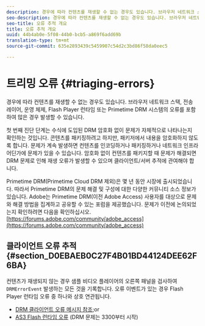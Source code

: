```yaml
---
description: 경우에 따라 컨텐츠를 재생할 수 없는 경우도 있습니다. 브라우저 네트워크 스택, 전송 레이어, 운영 체제, Flash Player 런타임 또는 Primetime DRM 시스템의 오류를 포함하여 많은 경우 발생할 수 있습니다.
seo-description: 경우에 따라 컨텐츠를 재생할 수 없는 경우도 있습니다. 브라우저 네트워크 스택, 전송 레이어, 운영 체제, Flash Player 런타임 또는 Primetime DRM 시스템의 오류를 포함하여 많은 경우 발생할 수 있습니다.
seo-title: 오류 추적 개요
title: 오류 추적 개요
uuid: 44b4ab0e-5f08-44b0-bcb5-a869f6add69b
translation-type: tm+mt
source-git-commit: 635e2893439c5459907c54d2c3bd86f58da0eec5

---
```



# 트리밍 오류 {#triaging-errors}

경우에 따라 컨텐츠를 재생할 수 없는 경우도 있습니다. 브라우저 네트워크 스택, 전송 레이어, 운영 체제, Flash Player 런타임 또는 Primetime DRM 시스템의 오류를 포함하여 많은 경우 발생할 수 있습니다.

첫 번째 진단 단계는 수식에 도입된 DRM 암호화 없이 문제가 자체적으로 나타나는지 확인하는 것입니다. 콘텐츠를 패키징하려고 하지만, 패키저에서 내용을 암호화하지 않도록 합니다. 문제가 계속 발생하면 컨텐츠를 인코딩하거나 패키징하거나 네트워크 인프라 어딘가에 문제가 있을 수 있습니다. 암호화 없이 컨텐츠를 패키지할 때 문제가 해결되면 DRM 문제로 인해 재생 오류가 발생할 수 있으며 클라이언트/서버 추적에 관여해야 합니다.

Primetime DRM(Primetime Cloud DRM 제외)은 몇 년 동안 시장에 출시되었습니다. 따라서 Primetime DRM의 문제 해결 및 구성에 대한 다양한 커뮤니티 소스 정보가 있습니다. Adobe는 Primetime DRM(이전 Adobe Access) 사용자를 대상으로 문제와 해결 방법을 집계하고 공유할 수 있는 포럼을 제공했습니다. 문제가 이전에 논의되었는지 확인하려면 다음을 확인하십시오. [https://forums.adobe.com/community/adobe_access](https://forums.adobe.com/community/adobe_access)

## 클라이언트 오류 추적 {#section_D0EBAEB0C27F4B01BD44124DEE62F6BA}

컨텐츠가 재생되지 않는 경우 샘플 비디오 플레이어의 오른쪽 패널을 검사하여 `DRMErrorEvent` 발생하는 모든 것을 기록합니다. 오류 이벤트가 있는 경우 Flash Player 런타임 오류 중 하나와 상호 연관됩니다.

* [DRM 클라이언트 오류 메시지 참조](https://help.adobe.com/en_US/primetime/drm/index.html#reference-DRM_Client_Error_Messages);or
* [AS3 Flash 런타임 오류](https://help.adobe.com/en_US/FlashPlatform/reference/actionscript/3/runtimeErrors.html) (DRM 문제는 3300부터 시작)

